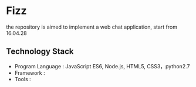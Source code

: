 # Fizz
the repository is aimed to implement a  web chat application, start from 16.04.28

<h2>Technology Stack</h2>
<ul>
<li>Program Language : JavaScript ES6, Node.js, HTML5, CSS3，python2.7 </li>
<li>Framework : 
<li>Tools :</li> 

</ul>
